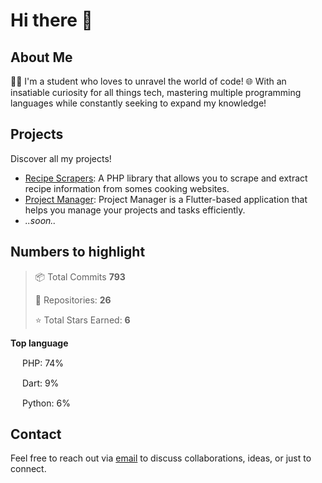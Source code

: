# Hi there 👋

## About Me

👨‍🎓 I'm a student who loves to unravel the world of code! 🌐  With an insatiable curiosity for all things tech, mastering multiple programming languages while constantly seeking to expand my knowledge!


## Projects

Discover all my projects!

- [Recipe Scrapers](https://github.com/MatteoLore/RecipeScrapers): A PHP library that allows you to scrape and extract recipe information from somes cooking websites.
- [Project Manager](https://github.com/MatteoLore/ProjectManager): Project Manager is a Flutter-based application that helps you manage your projects and tasks efficiently. 
- *..soon..*

## Numbers to highlight
> 📦 Total Commits **793**
> 
> 📜 Repositories: **26**
> 
> ⭐ Total Stars Earned: **6**

> 

**Top language** 

 <code><img height="15" src="https://pngimg.com/uploads/php/php_PNG23.png"></code>  PHP:  74%

 <code><img height="15" src="https://cdn.freebiesupply.com/logos/large/2x/dart-logo-png-transparent.png"></code>  Dart:  9%

 <code><img height="15" src="https://tse2.mm.bing.net/th?id=OIP.fkvxbuKHOLhO4A_MqA9DVAHaHv&pid=Api"></code>  Python:  6%

## Contact

Feel free to reach out via [email](mailto:mat.dev.official@gmail.com) to discuss collaborations, ideas, or just to connect.
